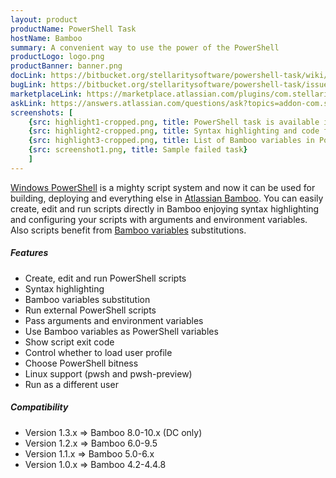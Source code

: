 ```yaml
---
layout: product
productName: PowerShell Task
hostName: Bamboo
summary: A convenient way to use the power of the PowerShell
productLogo: logo.png
productBanner: banner.png
docLink: https://bitbucket.org/stellaritysoftware/powershell-task/wiki/Home
bugLink: https://bitbucket.org/stellaritysoftware/powershell-task/issues/new
marketplaceLink: https://marketplace.atlassian.com/plugins/com.stellarity.bamboo.powershell-task/overview
askLink: https://answers.atlassian.com/questions/ask?topics=addon-com.stellarity.bamboo.powershell-task
screenshots: [
    {src: highlight1-cropped.png, title: PowerShell task is available in the tasks list}
    {src: highlight2-cropped.png, title: Syntax highlighting and code folding}
    {src: highlight3-cropped.png, title: List of Bamboo variables in PowerShell}
    {src: screenshot1.png, title: Sample failed task}
    ]
---
```


[Windows PowerShell](https://en.wikipedia.org/wiki/Windows_PowerShell) is a mighty script system and now it can be used for building, deploying and everything else in [Atlassian Bamboo](https://www.atlassian.com/software/bamboo). You can easily create, edit and run scripts directly in Bamboo enjoying syntax highlighting and configuring your scripts with arguments and environment variables. Also scripts benefit from [Bamboo variables](https://confluence.atlassian.com/bamboo/bamboo-variables-289277087.html) substitutions.

##### Features
* Create, edit and run PowerShell scripts
* Syntax highlighting
* Bamboo variables substitution
* Run external PowerShell scripts
* Pass arguments and environment variables
* Use Bamboo variables as PowerShell variables
* Show script exit code
* Control whether to load user profile
* Choose PowerShell bitness
* Linux support (pwsh and pwsh-preview)
* Run as a different user

##### Compatibility
* Version 1.3.x => Bamboo 8.0-10.x (DC only)
* Version 1.2.x => Bamboo 6.0-9.5
* Version 1.1.x => Bamboo 5.0-6.x
* Version 1.0.x => Bamboo 4.2-4.4.8